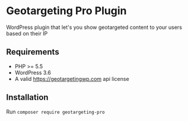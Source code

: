 Geotargeting Pro Plugin
=========================

WordPress plugin that let's you show geotargeted content to your users based on their IP

Requirements
--------
* PHP >= 5.5
* WordPress 3.6
* A valid https://geotargetingwp.com api license

Installation
--------

Run `composer require geotargeting-pro`
